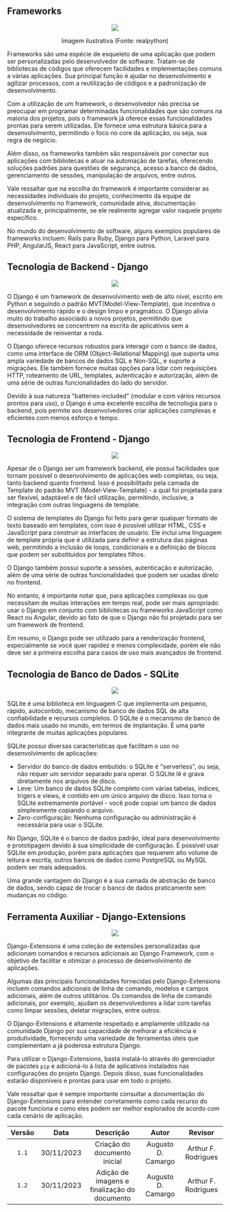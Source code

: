 ## **Frameworks**

<center>
    <img src="framework_vector.png"/>
    <p> Imagem ilustrativa (Fonte: realpython)</p>
</center>


Frameworks são uma espécie de esqueleto de uma aplicação que podem ser personalizadas pelo desenvolvedor de software. Tratam-se de bibliotecas de códigos que oferecem facilidades e implementações comuns a várias aplicações. Sua principal função é ajudar no desenvolvimento e agilizar processos, com a reutilização de códigos e a padronização de desenvolvimento.

Com a utilização de um framework, o desenvolvedor não precisa se preocupar em programar determinadas funcionalidades que são comuns na maioria dos projetos, pois o framework já oferece essas funcionalidades prontas para serem utilizadas. Ele fornece uma estrutura básica para a desenvolvimento, permitindo o foco no core da aplicação, ou seja, sua regra de negócio.

Além disso, os frameworks também são responsáveis por conectar sus aplicações com bibliotecas e atuar na automação de tarefas, oferecendo soluções padrões para questões de segurança, acesso a banco de dados, gerenciamento de sessões, manipulação de arquivos, entre outros.

Vale ressaltar que na escolha do framework é importante considerar as necessidades individuais do projeto, conhecimento da equipe de desenvolvimento no framework, comunidade ativa, documentação atualizada e, principalmente, se ele realmente agregar valor naquele projeto específico.

No mundo do desenvolvimento de software, alguns exemplos populares de frameworks incluem: Rails para Ruby, Django para Python, Laravel para PHP, AngularJS, React para JavaScript, entre outros.

## **Tecnologia de Backend - Django**

<center>
    <img src="django_vector.png"/>
</center>

O Django é um framework de desenvolvimento web de alto nível, escrito em Python e seguindo o padrão MVT(Model-View-Template), que incentiva o desenvolvimento rápido e o design limpo e pragmático. O Django alivia muito do trabalho associado a novos projetos, permitindo que desenvolvedores se concentrem na escrita de aplicativos sem a necessidade de reinventar a roda.

O Django oferece recursos robustos para interagir com o banco de dados, como uma interface de ORM (Object-Relational Mapping) que suporta uma ampla variedade de bancos de dados SQL e Non-SQL, e suporte a migrações. Ele também fornece muitas opções para lidar com requisições HTTP, roteamento de URL, templates, autenticação e autorização, além de uma série de outras funcionalidades do lado do servidor.

Devido à sua natureza "batteries-included" (modular e com vários recursos prontos para uso), o Django é uma excelente escolha de tecnologia para o backend, pois permite aos desenvolvedores criar aplicações complexas e eficientes com menos esforço e tempo.

## **Tecnologia de Frontend - Django**

<center>
    <img src="django_vector_2.png"/>
</center>

Apesar de o Django ser um framework backend, ele possui facilidades que tornam possível o desenvolvimento de aplicações web completas, ou seja, tanto backend quanto frontend. Isso é possibilitado pela camada de Template do padrão MVT (Model-View-Template) - a qual foi projetada para ser flexível, adaptável e de fácil utilização, permitindo, inclusive, a integração com outras linguagens de template.

O sistema de templates do Django foi feito para gerar qualquer formato de texto baseado em templates, com isso é possível utilizar HTML, CSS e JavaScript para construir as interfaces de usuário. Ele inclui uma linguagem de template própria que é utilizada para definir a estrutura das páginas web, permitindo a inclusão de loops, condicionais e a definição de blocos que podem ser substituídos por templates filhos.

O Django também possui suporte a sessões, autenticação e autorização, além de uma série de outras funcionalidades que podem ser usadas direto no frontend.

No entanto, é importante notar que, para aplicações complexas ou que necessitam de muitas interações em tempo real, pode ser mais apropriado usar o Django em conjunto com bibliotecas ou frameworks JavaScript como React ou Angular, devido ao fato de que o Django não foi projetado para ser um framework de frontend.

Em resumo, o Django pode ser utilizado para a renderização frontend, especialmente se você quer rapidez e menos complexidade, porém ele não deve ser a primeira escolha para casos de uso mais avançados de frontend.

## **Tecnologia de Banco de Dados - SQLite**

<center>
    <img src="sqlite_vector.png"/>
</center>

SQLite é uma biblioteca em linguagem C que implementa um pequeno, rápido, autocontido, mecanismo de banco de dados SQL de alta confiabilidade e recursos completos. O SQLite é o mecanismo de banco de dados mais usado no mundo, em termos de implantação. É uma parte integrante de muitas aplicações populares.

SQLite possui diversas características que facilitam o uso no desenvolvimento de aplicações:
- Servidor do banco de dados embutido: o SQLite é "serverless", ou seja, não requer um servidor separado para operar. O SQLite lê e grava diretamente nos arquivos de disco.
- Leve: Um banco de dados SQLite completo com várias tabelas, índices, trigers e views, é contido em um único arquivo de disco. Isso torna o SQLite extremamente portável - você pode copiar um banco de dados simplesmente copiando o arquivo.
- Zero-configuração: Nenhuma configuração ou administração é necessária para usar o SQLite.
    
No Django, SQLite é o banco de dados padrão, ideal para desenvolvimento e prototipagem devido à sua simplicidade de configuração. É possível usar SQLite em produção, porém para aplicações que requerem alto volume de leitura e escrita, outros bancos de dados como PostgreSQL ou MySQL podem ser mais adequados.

Uma grande vantagem do Django é a sua camada de abstração de banco de dados, sendo capaz de trocar o banco de dados praticamente sem mudanças no código.

## **Ferramenta Auxiliar - Django-Extensions**

<center>
    <img src="django_extensions_vector.png"/>
</center>

Django-Extensions é uma coleção de extensões personalizadas que adicionam comandos e recursos adicionais ao Django Framework, com o objetivo de facilitar e otimizar o processo de desenvolvimento de aplicações.

Algumas das principais funcionalidades fornecidas pelo Django-Extensions incluem comandos adicionais de linha de comando, modelos e campos adicionais, além de outros utilitários. Os comandos de linha de comando adicionais, por exemplo, ajudam os desenvolvedores a lidar com tarefas como limpar sessões, deletar migrações, entre outros.

O Django-Extensions é altamente respeitado e amplamente utilizado na comunidade Django por sua capacidade de melhorar a eficiência e produtividade, fornecendo uma variedade de ferramentas úteis que complementam a já poderosa estrutura Django.

Para utilizar o Django-Extensions, basta instalá-lo através do gerenciador de pacotes `pip` e adicioná-lo à lista de aplicativos instalados nas configurações do projeto Django. Depois disso, suas funcionalidades estarão disponíveis e prontas para usar em todo o projeto. 

Vale ressaltar que é sempre importante consultar a documentação do Django-Extensions para entender corretamente como cada recurso do pacote funciona e como eles podem ser melhor explorados de acordo com cada cenário de aplicação.

| Versão |    Data    |                Descrição                 |     Autor     |    Revisor    |
| :----: | :--------: | :--------------------------------------: | :-----------: | :-----------: |
| `1.1`  | 30/11/2023 |Criação do documento inicial|  Augusto D. Camargo  |    Arthur F. Rodrigues   |
| `1.2`  | 30/11/2023 |Adição de imagens e finalização do documento|  Augusto D. Camargo  |    Arthur F. Rodrigues   |
